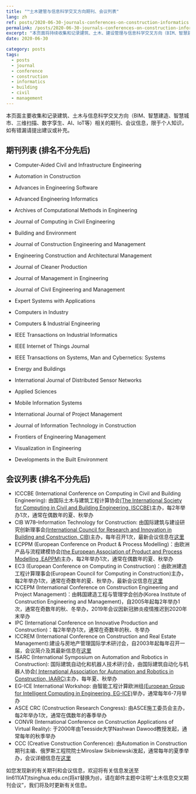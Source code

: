 ```yaml
---
title: "™土木建管与信息科学交叉方向期刊、会议列表"
lang: zh
ref: posts/2020-06-30-journals-conferences-on-construction-informatics
permalink: /posts/2020-06-30-journals-conferences-on-construction-informatics
excerpt: "本页面将持续收集和记录建筑、土木、建设管理与信息科学交叉方向（BIM、智慧建造、智慧城市、三维扫描、数字孪生、AI、IoT等）的期刊、会议信息"
date: 2020-06-30

category: posts
tags:
  - posts
  - journal
  - conference
  - construction
  - informatics
  - building
  - civil
  - management
---
```



本页面主要收集和记录建筑、土木与信息科学交叉方向（BIM、智慧建造、智慧城市、三维扫描、数字孪生、AI、IoT等）相关的期刊、会议信息，限于个人知识，如有错漏请提出建议或补充。

## 期刊列表 (排名不分先后)

* Computer-Aided Civil and Infrastructure Engineering
* Automation in Construction
* Advances in Engineering Software
* Advanced Engineering Informatics
* Archives of Computational Methods in Engineering
* Journal of Computing in Civil Engineering
* Building and Environment
* Journal of Construction Engineering and Management
* Engineering Construction and Architectural Management
* Journal of Cleaner Production
* Journal of Management in Engineering
* Journal of Civil Engineering and Management

* Expert Systems with Applications
* Computers in Industry
* Computers & Industrial Engineering
* IEEE Transactions on Industrial Informatics
* IEEE Internet of Things Journal
* IEEE Transactions on Systems, Man and Cybernetics: Systems
* Energy and Buildings
* International Journal of Distributed Sensor Networks
* Applied Sciences
* Mobile Information Systems

* International Journal of Project Management

* Journal of Information Technology in Construction
* Frontiers of Engineering Management
* Visualization in Engineering
* Developments in the Built Environment


## 会议列表 (排名不分先后)

* ICCCBE (International Conference on Computing in Civil and Building Engineering): 由国际土木与建筑工程计算协会[(The International Society for Computing in Civil and Building Engineering, ISCCBE)](http://www.isccbe.org/)主办，每2年举办1次，通常在偶数年的夏、秋举办
* CIB W78–Information Technology for Construction: 由国际建筑与建设研究创新理事会[(International Council for Research and Innovation in Building and Construction, CIB)](https://www.cibworld.nl/site/home/index.html)主办，每年召开1次，最新会议信息在[这里](https://www.cibw78.org/next-conference/)
* ECPPM (European Conference on Product & Process Modelling)：由欧洲产品与流程建模协会[(the European Association of Product and Process Modelling ,EAPPM)](http://www.ecppm.org/)主办，每2年举办1次，通常在偶数年的夏、秋举办
* EC3 (European Conference on Computing in Construction)：由欧洲建造工程计算理事会(European Council for Computing in Construction)主办，每2年举办1次，通常在奇数年的夏、秋举办，最新会议信息在[这里](https://ec-3.org/)
* ICCEPM (International Conference on Construction Engineering and Project Management)：由韩国建造工程与管理学会创办(Korea Institute of Construction Engineering and Management)，自2005年起每2年举办1次，通常在奇数年的秋、冬举办，2019年会议因新冠肺炎疫情推迟到2020年末举办
* IPC (International Conference on Innovative Production and Construction)：每2年举办1次，通常在奇数年的秋、冬举办
* ICCREM (International Conference on Construction and Real Estate Management):建设与房地产管理国际学术研讨会，自2003年起每年召开一届，会议简介及其最新信息在[这里](http://www.iccrem.com/)
* ISARC (International Symposium on Automation and Robotics in Construction): 国际建筑自动化和机器人技术研讨会，由国际建筑自动化与机器人协会[( International Association for Automation and Robotics in Construction, IAARC)](http://www.iaarc.org/)主办，每年夏、秋举办
* EG-ICE International Workshop: 由智能工程计算欧洲组[(European Group for Intelligent Computing in Engineering, EG-ICE)](https://eg-ice.org/)举办，通常每年6-7月举办
* ASCE CRC (Construction Research Congress): 由ASCE施工委员会主办，每2年举办1次，通常在偶数年的春季举办
* CONVR (International Conference on Construction Applications of Virtual Reality): 于2000年由Teesside大学Nashwan Dawood教授发起，通常每年的秋季举办
* CCC (Creative Construction Conference): 由Automation in Construction期刊主编、俄罗斯工程院院士Miroslaw Skibniewski发起，通常每年的夏季举办，会议详细信息在[这里](https://creative-construction-conference.com/)


如您发现新的有关期刊和会议信息，欢迎将有关信息发送至lin611(AT)tsinghua.edu.cn(将`AT`替换为`@`)，请在邮件主题中注明“土木信息交叉期刊会议”，我们将及时更新有关信息。
